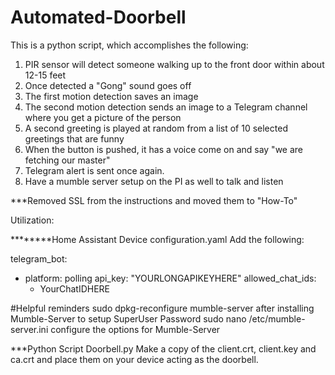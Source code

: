 # Automated-Doorbell
This is a python script, which accomplishes the following:

1. PIR sensor will detect someone walking up to the front door within about 12-15 feet
2. Once detected a "Gong" sound goes off
3. The first motion detection saves an image
4. The second motion detection sends an image to a Telegram channel where you get a picture of the person
5. A second greeting is played at random from a list of 10 selected greetings that are funny
6. When the button is pushed, it has a voice come on and say "we are fetching our master"
7. Telegram alert is sent once again.
8. Have a mumble server setup on the PI as well to talk and listen

***Removed SSL from the instructions and moved them to "How-To"

Utilization:


********Home Assistant Device configuration.yaml
Add the following:


telegram_bot:
  - platform: polling
    api_key: "YOURLONGAPIKEYHERE"
    allowed_chat_ids:
      - YourChatIDHERE

#Helpful reminders
sudo dpkg-reconfigure mumble-server after installing Mumble-Server to setup SuperUser Password
sudo nano /etc/mumble-server.ini configure the options for Mumble-Server


***Python Script Doorbell.py
Make a copy of the client.crt, client.key and ca.crt and place them on your device acting as the doorbell.

